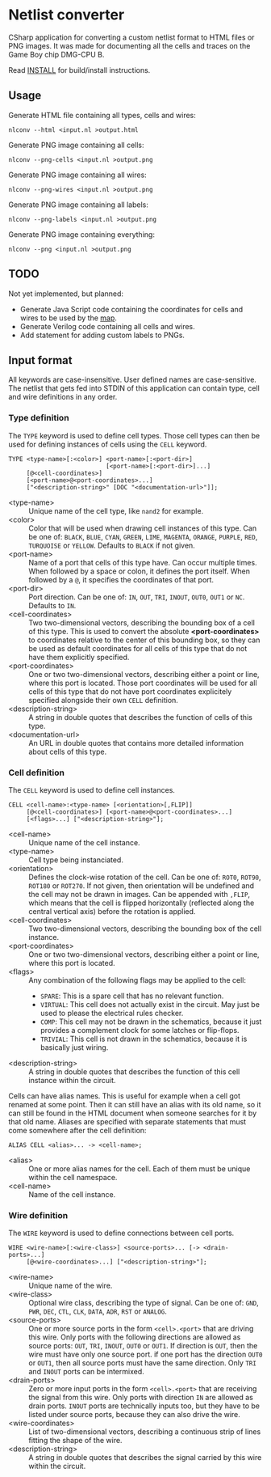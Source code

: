 Netlist converter
=================

CSharp application for converting a custom netlist format to HTML files or PNG images. It was made for documenting
all the cells and traces on the Game Boy chip DMG-CPU B.

Read [INSTALL](INSTALL) for build/install instructions.


Usage
-----

Generate HTML file containing all types, cells and wires:
```
nlconv --html <input.nl >output.html
```

Generate PNG image containing all cells:
```
nlconv --png-cells <input.nl >output.png
```

Generate PNG image containing all wires:
```
nlconv --png-wires <input.nl >output.png
```

Generate PNG image containing all labels:
```
nlconv --png-labels <input.nl >output.png
```

Generate PNG image containing everything:
```
nlconv --png <input.nl >output.png
```


TODO
----

Not yet implemented, but planned:
* Generate Java Script code containing the coordinates for cells and wires to be used by the
  [map](https://github.com/msinger/dmg_cpu_b_map).
* Generate Verilog code containing all cells and wires.
* Add statement for adding custom labels to PNGs.


Input format
------------

All keywords are case-insensitive. User defined names are case-sensitive.
The netlist that gets fed into STDIN of this application can contain type, cell and wire definitions in any order.

### Type definition

The `TYPE` keyword is used to define cell types. Those cell types can then be used for defining instances of cells using
the `CELL` keyword.

```
TYPE <type-name>[:<color>] <port-name>[:<port-dir>]
                           [<port-name>[:<port-dir>]...]
     [@<cell-coordinates>]
     [<port-name>@<port-coordinates>...]
     ["<description-string>" [DOC "<documentation-url>"]];
```

<dl>
  <dt>&lt;type-name&gt;</dt>
  <dd>Unique name of the cell type, like <code>nand2</code> for example.</dd>

  <dt>&lt;color&gt;</dt>
  <dd>
    Color that will be used when drawing cell instances of this type.
    Can be one of: <code>BLACK</code>, <code>BLUE</code>, <code>CYAN</code>, <code>GREEN</code>, <code>LIME</code>,
    <code>MAGENTA</code>, <code>ORANGE</code>, <code>PURPLE</code>, <code>RED</code>, <code>TURQUOISE</code> or
    <code>YELLOW</code>. Defaults to <code>BLACK</code> if not given.
  </dd>

  <dt>&lt;port-name&gt;</dt>
  <dd>
    Name of a port that cells of this type have. Can occur multiple times. When followed by a space or
    colon, it defines the port itself. When followed by a <code>@</code>, it specifies the coordinates of that port.
  </dd>

  <dt>&lt;port-dir&gt;</dt>
  <dd>
    Port direction. Can be one of: <code>IN</code>, <code>OUT</code>, <code>TRI</code>, <code>INOUT</code>,
    <code>OUT0</code>, <code>OUT1</code> or <code>NC</code>. Defaults to <code>IN</code>.
  </dd>

  <dt>&lt;cell-coordinates&gt;</dt>
  <dd>
    Two two-dimensional vectors, describing the bounding box of a cell of this type.
    This is used to convert the absolute <b>&lt;port-coordinates&gt;</b> to coordinates relative to the
    center of this bounding box, so they can be used as default coordinates for all cells of this type that
    do not have them explicitly specified.
  </dd>

  <dt>&lt;port-coordinates&gt;</dt>
  <dd>
    One or two two-dimensional vectors, describing either a point or line, where this port is located. Those port
    coordinates will be used for all cells of this type that do not have port coordinates explicitely specified
    alongside their own <code>CELL</code> definition.
  </dd>

  <dt>&lt;description-string&gt;</dt>
  <dd>A string in double quotes that describes the function of cells of this type.</dd>

  <dt>&lt;documentation-url&gt;</dt>
  <dd>An URL in double quotes that contains more detailed information about cells of this type.</dd>
</dl>


### Cell definition

The `CELL` keyword is used to define cell instances.

```
CELL <cell-name>:<type-name> [<orientation>[,FLIP]]
     [@<cell-coordinates>] [<port-name>@<port-coordinates>...]
     [<flags>...] ["<description-string>"];
```

<dl>
  <dt>&lt;cell-name&gt;</dt>
  <dd>Unique name of the cell instance.</dd>

  <dt>&lt;type-name&gt;</dt>
  <dd>Cell type being instanciated.</dd>

  <dt>&lt;orientation&gt;</dt>
  <dd>
    Defines the clock-wise rotation of the cell. Can be one of: <code>ROT0</code>, <code>ROT90</code>,
    <code>ROT180</code> or <code>ROT270</code>. If not given, then orientation will be undefined and the
    cell may not be drawn in images. Can be appended with <code>,FLIP</code>, which means that the cell is
    flipped horizontally (reflected along the central vertical axis) before the rotation is applied.
  </dd>

  <dt>&lt;cell-coordinates&gt;</dt>
  <dd>Two two-dimensional vectors, describing the bounding box of the cell instance.</dd>

  <dt>&lt;port-coordinates&gt;</dt>
  <dd>One or two two-dimensional vectors, describing either a point or line, where this port is located.</dd>

  <dt>&lt;flags&gt;</dt>
  <dd>
    Any combination of the following flags may be applied to the cell:
    <ul>
      <li><code>SPARE</code>:   This is a spare cell that has no relevant function.</li>
      <li><code>VIRTUAL</code>: This cell does not actually exist in the circuit. May just be used to please the
                                electrical rules checker.</li>
      <li><code>COMP</code>:    This cell may not be drawn in the schematics, because it just provides a complement
                                clock for some latches or flip-flops.</li>
      <li><code>TRIVIAL</code>: This cell is not drawn in the schematics, because it is basically just wiring.</li>
    </ul>
  </dd>

  <dt>&lt;description-string&gt;</dt>
  <dd>A string in double quotes that describes the function of this cell instance within the circuit.</dd>
</dl>

Cells can have alias names. This is useful for example when a cell got renamed at some point. Then it can still
have an alias with its old name, so it can still be found in the HTML document when someone searches for it by
that old name. Aliases are specified with separate statements that must come somewhere after the cell definition:

```
ALIAS CELL <alias>... -> <cell-name>;
```

<dl>
  <dt>&lt;alias&gt;</dt>
  <dd>One or more alias names for the cell. Each of them must be unique within the cell namespace.</dd>

  <dt>&lt;cell-name&gt;</dt>
  <dd>Name of the cell instance.</dd>
</dl>

### Wire definition

The `WIRE` keyword is used to define connections between cell ports.

```
WIRE <wire-name>[:<wire-class>] <source-ports>... [-> <drain-ports>...]
     [@<wire-coordinates>...] ["<description-string>"];
```

<dl>
  <dt>&lt;wire-name&gt;</dt>
  <dd>Unique name of the wire.</dd>

  <dt>&lt;wire-class&gt;</dt>
  <dd>
    Optional wire class, describing the type of signal. Can be one of: <code>GND</code>, <code>PWR</code>,
    <code>DEC</code>, <code>CTL</code>, <code>CLK</code>, <code>DATA</code>, <code>ADR</code>, <code>RST</code>
    or <code>ANALOG</code>.
  </dd>

  <dt>&lt;source-ports&gt;</dt>
  <dd>
    One or more source ports in the form <code>&lt;cell&gt;.&lt;port&gt;</code> that are driving this wire. Only ports
    with the following directions are allowed as source ports: <code>OUT</code>, <code>TRI</code>, <code>INOUT</code>,
    <code>OUT0</code> or <code>OUT1</code>. If direction is <code>OUT</code>, then the wire must have only one source port.
    if one port has the direction <code>OUT0</code> or <code>OUT1</code>, then all source ports must have the same
    direction. Only <code>TRI</code> and <code>INOUT</code> ports can be intermixed.
  </dd>

  <dt>&lt;drain-ports&gt;</dt>
  <dd>
    Zero or more input ports in the form <code>&lt;cell&gt;.&lt;port&gt;</code> that are receiving the signal from
    this wire. Only ports with direction <code>IN</code> are allowed as drain ports. <code>INOUT</code> ports are
    technically inputs too, but they have to be listed under source ports, because they can also drive the wire.
  </dd>

  <dt>&lt;wire-coordinates&gt;</dt>
  <dd>List of two-dimensional vectors, describing a continuous strip of lines fitting the shape of the wire.</dd>

  <dt>&lt;description-string&gt;</dt>
  <dd>A string in double quotes that describes the signal carried by this wire within the circuit.</dd>
</dl>
